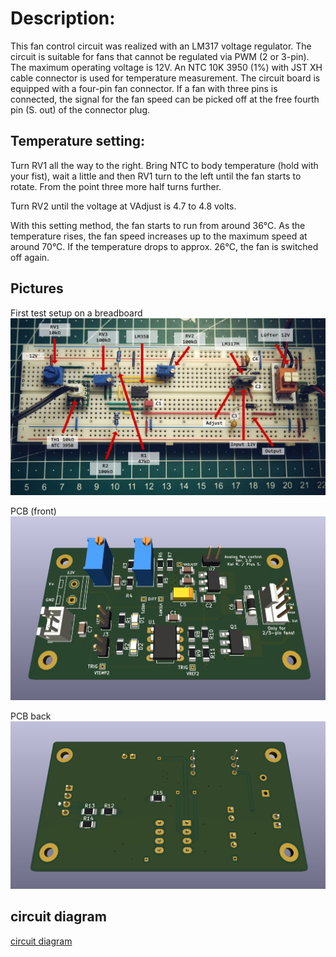 # Description:

This fan control circuit was realized with an LM317 voltage regulator. The circuit is suitable for fans that cannot be regulated via PWM (2 or 3-pin).
The maximum operating voltage is 12V. An NTC 10K 3950 (1%) with JST XH cable connector is used for temperature measurement.
The circuit board is equipped with a four-pin fan connector. If a fan with three pins is connected, the signal for the fan speed can be picked off at the free fourth pin (S. out) of the connector plug.


## Temperature setting:
Turn RV1 all the way to the right. Bring NTC to body temperature (hold with your fist), wait a little and then RV1
turn to the left until the fan starts to rotate. From the point three more half turns further.

Turn RV2 until the voltage at VAdjust is 4.7 to 4.8 volts.

With this setting method, the fan starts to run from around 36°C. As the temperature rises, the fan speed increases up to the maximum speed at around 70°C. If the temperature drops to approx. 26°C, the fan is switched off again.

## Pictures

First test setup on a breadboard
![Breadboard setup](https://github.com/DoImant/Stuff/blob/main/Analog_fan_control/lueftersteuerung-analog.jpg?raw=true)

PCB (front)
![PCB front](https://github.com/DoImant/Stuff/blob/main/Analog_fan_control/PCB-3D-2.png?raw=true)

PCB back
![PCB back](https://github.com/DoImant/Stuff/blob/main/Analog_fan_control/PCB-3D-2-back.png?raw=true)

## circuit diagram
[circuit diagram](https://github.com/DoImant/Stuff/blob/main/Analog_fan_control/Luefter-Steuerung-Analog-V2.pdf)